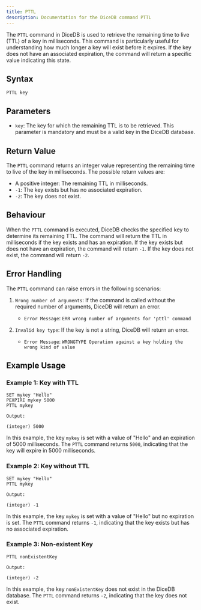 ```yaml
---
title: PTTL
description: Documentation for the DiceDB command PTTL
---
```


The `PTTL` command in DiceDB is used to retrieve the remaining time to live (TTL) of a key in milliseconds. This command is particularly useful for understanding how much longer a key will exist before it expires. If the key does not have an associated expiration, the command will return a specific value indicating this state.

## Syntax

```plaintext
PTTL key
```

## Parameters

- `key`: The key for which the remaining TTL is to be retrieved. This parameter is mandatory and must be a valid key in the DiceDB database.

## Return Value

The `PTTL` command returns an integer value representing the remaining time to live of the key in milliseconds. The possible return values are:

- A positive integer: The remaining TTL in milliseconds.
- `-1`: The key exists but has no associated expiration.
- `-2`: The key does not exist.

## Behaviour

When the `PTTL` command is executed, DiceDB checks the specified key to determine its remaining TTL. The command will return the TTL in milliseconds if the key exists and has an expiration. If the key exists but does not have an expiration, the command will return `-1`. If the key does not exist, the command will return `-2`.

## Error Handling

The `PTTL` command can raise errors in the following scenarios:

1. `Wrong number of arguments`: If the command is called without the required number of arguments, DiceDB will return an error.

   - `Error Message`: `ERR wrong number of arguments for 'pttl' command`

1. `Invalid key type`: If the key is not a string, DiceDB will return an error.

   - `Error Message`: `WRONGTYPE Operation against a key holding the wrong kind of value`

## Example Usage

### Example 1: Key with TTL

```plaintext
SET mykey "Hello"
PEXPIRE mykey 5000
PTTL mykey
```

`Output:`

```plaintext
(integer) 5000
```

In this example, the key `mykey` is set with a value of "Hello" and an expiration of 5000 milliseconds. The `PTTL` command returns `5000`, indicating that the key will expire in 5000 milliseconds.

### Example 2: Key without TTL

```plaintext
SET mykey "Hello"
PTTL mykey
```

`Output:`

```plaintext
(integer) -1
```

In this example, the key `mykey` is set with a value of "Hello" but no expiration is set. The `PTTL` command returns `-1`, indicating that the key exists but has no associated expiration.

### Example 3: Non-existent Key

```plaintext
PTTL nonExistentKey
```

`Output:`

```plaintext
(integer) -2
```

In this example, the key `nonExistentKey` does not exist in the DiceDB database. The `PTTL` command returns `-2`, indicating that the key does not exist.

